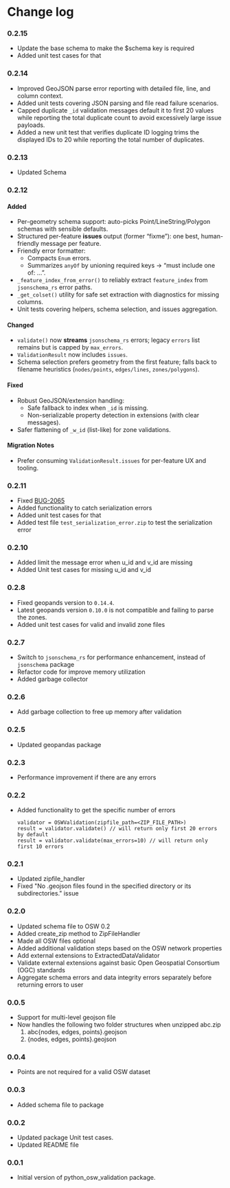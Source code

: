 # Change log

### 0.2.15
- Update the base schema to make the $schema key is required
- Added unit test cases for that


### 0.2.14
- Improved GeoJSON parse error reporting with detailed file, line, and column context.
- Added unit tests covering JSON parsing and file read failure scenarios.
- Capped duplicate `_id` validation messages default it to first 20 values while reporting the total duplicate count to avoid excessively large issue payloads.
- Added a new unit test that verifies duplicate ID logging trims the displayed IDs to 20 while reporting the total number of duplicates.

### 0.2.13
- Updated Schema

### 0.2.12

#### Added
- Per-geometry schema support: auto-picks Point/LineString/Polygon schemas with sensible defaults.
- Structured per-feature **issues** output (former “fixme”): one best, human-friendly message per feature.
- Friendly error formatter:
  - Compacts `Enum` errors.
  - Summarizes `anyOf` by unioning required keys → “must include one of: …”.
- `_feature_index_from_error()` to reliably extract `feature_index` from `jsonschema_rs` error paths.
- `_get_colset()` utility for safe set extraction with diagnostics for missing columns.
- Unit tests covering helpers, schema selection, and issues aggregation.

#### Changed
- `validate()` now **streams** `jsonschema_rs` errors; legacy `errors` list remains but is capped by `max_errors`.
- `ValidationResult` now includes `issues`.
- Schema selection prefers geometry from the first feature; falls back to filename heuristics (`nodes/points`, `edges/lines`, `zones/polygons`).

#### Fixed
- Robust GeoJSON/extension handling:
  - Safe fallback to index when `_id` is missing.
  - Non-serializable property detection in extensions (with clear messages).
- Safer flattening of `_w_id` (list-like) for zone validations.

#### Migration Notes
- Prefer consuming `ValidationResult.issues` for per-feature UX and tooling.

### 0.2.11

- Fixed [BUG-2065](https://dev.azure.com/TDEI-UW/TDEI/_workitems/edit/2065/)
- Added functionality to catch serialization errors
- Added unit test cases for that
- Added test file `test_serialization_error.zip` to test the serialization error

### 0.2.10

- Added limit the message error when u_id and v_id are missing
- Added Unit test cases for missing u_id and v_id

### 0.2.8

- Fixed geopands version to `0.14.4`.
- Latest geopands version `0.10.0` is not compatible and failing to parse the zones.
- Added unit test cases for valid and invalid zone files

### 0.2.7

- Switch to `jsonschema_rs` for performance enhancement, instead of `jsonschema` package
- Refactor code for improve memory utilization
- Added garbage collector

### 0.2.6

- Add garbage collection to free up memory after validation

### 0.2.5

- Updated geopandas package

### 0.2.3

- Performance improvement if there are any errors

### 0.2.2

- Added functionality to get the specific number of errors
  ```
  validator = OSWValidation(zipfile_path=<ZIP_FILE_PATH>)
  result = validator.validate() // will return only first 20 errors by default
  result = validator.validate(max_errors=10) // will return only first 10 errors
  ```

### 0.2.1

- Updated zipfile_handler
- Fixed "No .geojson files found in the specified directory or its subdirectories." issue

### 0.2.0

- Updated schema file to OSW 0.2
- Added create_zip method to ZipFileHandler
- Made all OSW files optional
- Added additional validation steps based on the OSW network properties
- Add external extensions to ExtractedDataValidator
- Validate external extensions against basic Open Geospatial Consortium (OGC) standards
- Aggregate schema errors and data integrity errors separately before returning errors to user

### 0.0.5

- Support for multi-level geojson file
- Now handles the following two folder structures when unzipped abc.zip
    1. abc\{nodes, edges, points}.geojson
    2. {nodes, edges, points}.geojson

### 0.0.4

- Points are not required for a valid OSW dataset

### 0.0.3

- Added schema file to package

### 0.0.2

- Updated package Unit test cases.
- Updated README file

### 0.0.1

- Initial version of python_osw_validation package.
